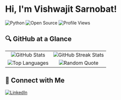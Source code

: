 # Hi, I'm Vishwajit Sarnobat!

![Python](https://img.shields.io/badge/Python-3776AB?style=flat&logo=python&logoColor=white)
![Open Source](https://img.shields.io/badge/Open%20Source-Enthusiast-brightgreen)
![Profile Views](https://komarev.com/ghpvc/?username=vishwajitsarnobat)

## 🔍 GitHub at a Glance

<table>
  <tr>
    <td align="center">
      <img src="https://github-readme-stats.vercel.app/api?username=vishwajitsarnobat&show_icons=true&theme=radical" alt="GitHub Stats" />
    </td>
    <td align="center">
      <img src="https://github-readme-streak-stats.herokuapp.com?user=vishwajitsarnobat&theme=radical" alt="GitHub Streak Stats" />
    </td>
  </tr>
  <tr>
    <td align="center">
      <img src="https://github-readme-stats.vercel.app/api/top-langs/?username=vishwajitsarnobat&layout=compact&theme=radical" alt="Top Languages" />
    </td>
    <td align="center">
      <img src="https://quotes-github-readme.vercel.app/api?type=horizontal&theme=radical" alt="Random Quote" />
    </td>
  </tr>
</table>

## 🔗 Connect with Me

[![LinkedIn](https://img.shields.io/badge/LinkedIn-Vishwajit%20Sarnobat-blue?style=flat&logo=linkedin)](https://www.linkedin.com/in/vishwajitsarnobat/)
